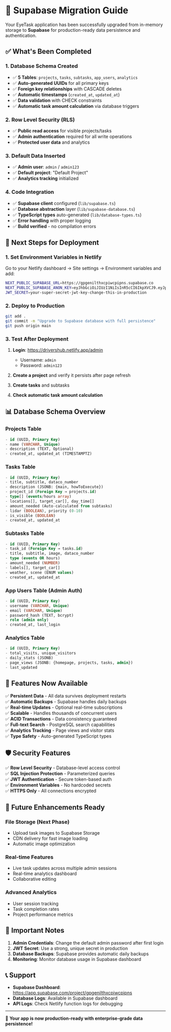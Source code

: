 # 🚀 Supabase Migration Guide

Your EyeTask application has been successfully upgraded from in-memory storage to **Supabase** for production-ready data persistence and authentication.

## ✅ **What's Been Completed**

### 1. **Database Schema Created**
- ✅ **5 Tables**: `projects`, `tasks`, `subtasks`, `app_users`, `analytics`
- ✅ **Auto-generated UUIDs** for all primary keys
- ✅ **Foreign key relationships** with CASCADE deletes
- ✅ **Automatic timestamps** (`created_at`, `updated_at`)
- ✅ **Data validation** with CHECK constraints
- ✅ **Automatic task amount calculation** via database triggers

### 2. **Row Level Security (RLS)**
- ✅ **Public read access** for visible projects/tasks
- ✅ **Admin authentication** required for all write operations
- ✅ **Protected user data** and analytics

### 3. **Default Data Inserted**
- ✅ **Admin user**: `admin` / `admin123`
- ✅ **Default project**: "Default Project"
- ✅ **Analytics tracking** initialized

### 4. **Code Integration**
- ✅ **Supabase client** configured (`lib/supabase.ts`)
- ✅ **Database abstraction** layer (`lib/supabase-database.ts`)
- ✅ **TypeScript types** auto-generated (`lib/database-types.ts`)
- ✅ **Error handling** with proper logging
- ✅ **Build verified** - no compilation errors

## 🔧 **Next Steps for Deployment**

### **1. Set Environment Variables in Netlify**

Go to your Netlify dashboard → Site settings → Environment variables and add:

```bash
NEXT_PUBLIC_SUPABASE_URL=https://gpgenilthxcpiwcpipns.supabase.co
NEXT_PUBLIC_SUPABASE_ANON_KEY=eyJhbGciOiJIUzI1NiIsInR5cCI6IkpXVCJ9.eyJpc3MiOiJzdXBhYmFzZSIsInJlZiI6ImdwZ2VuaWx0aHhjcGl3Y3BpcG5zIiwicm9sZSI6ImFub24iLCJpYXQiOjE3NDg5NTMzNTEsImV4cCI6MjA2NDUyOTM1MX0.5NcUeToWyej_UrxNKjuPSOejE1tZ1IPEDo3P838kRds
JWT_SECRET=your-super-secret-jwt-key-change-this-in-production
```

### **2. Deploy to Production**

```bash
git add .
git commit -m "Upgrade to Supabase database with full persistence"
git push origin main
```

### **3. Test After Deployment**

1. **Login**: https://drivershub.netlify.app/admin
   - Username: `admin`
   - Password: `admin123`

2. **Create a project** and verify it persists after page refresh
3. **Create tasks** and subtasks
4. **Check automatic task amount calculation**

## 📊 **Database Schema Overview**

### **Projects Table**
```sql
- id (UUID, Primary Key)
- name (VARCHAR, Unique)
- description (TEXT, Optional)
- created_at, updated_at (TIMESTAMPTZ)
```

### **Tasks Table**
```sql
- id (UUID, Primary Key)
- title, subtitle, dataco_number
- description (JSONB: {main, howToExecute})
- project_id (Foreign Key → projects.id)
- type[] (events/hours array)
- locations[], target_car[], day_time[]
- amount_needed (Auto-calculated from subtasks)
- lidar (BOOLEAN), priority (0-10)
- is_visible (BOOLEAN)
- created_at, updated_at
```

### **Subtasks Table**
```sql
- id (UUID, Primary Key)
- task_id (Foreign Key → tasks.id)
- title, subtitle, image, dataco_number
- type (events OR hours)
- amount_needed (NUMBER)
- labels[], target_car[]
- weather, scene (ENUM values)
- created_at, updated_at
```

### **App Users Table** (Admin Auth)
```sql
- id (UUID, Primary Key)
- username (VARCHAR, Unique)
- email (VARCHAR, Unique)
- password_hash (TEXT, bcrypt)
- role (admin only)
- created_at, last_login
```

### **Analytics Table**
```sql
- id (UUID, Primary Key)
- total_visits, unique_visitors
- daily_stats (JSONB)
- page_views (JSONB: {homepage, projects, tasks, admin})
- last_updated
```

## 🎯 **Features Now Available**

✅ **Persistent Data** - All data survives deployment restarts  
✅ **Automatic Backups** - Supabase handles daily backups  
✅ **Real-time Updates** - Optional real-time subscriptions  
✅ **Scalable** - Handles thousands of concurrent users  
✅ **ACID Transactions** - Data consistency guaranteed  
✅ **Full-text Search** - PostgreSQL search capabilities  
✅ **Analytics Tracking** - Page views and visitor stats  
✅ **Type Safety** - Auto-generated TypeScript types  

## 🛡️ **Security Features**

✅ **Row Level Security** - Database-level access control  
✅ **SQL Injection Protection** - Parameterized queries  
✅ **JWT Authentication** - Secure token-based auth  
✅ **Environment Variables** - No hardcoded secrets  
✅ **HTTPS Only** - All connections encrypted  

## 🔮 **Future Enhancements Ready**

### **File Storage** (Next Phase)
- Upload task images to Supabase Storage
- CDN delivery for fast image loading
- Automatic image optimization

### **Real-time Features**
- Live task updates across multiple admin sessions
- Real-time analytics dashboard
- Collaborative editing

### **Advanced Analytics**
- User session tracking
- Task completion rates
- Project performance metrics

## 🚨 **Important Notes**

1. **Admin Credentials**: Change the default admin password after first login
2. **JWT Secret**: Use a strong, unique secret in production
3. **Database Backups**: Supabase provides automatic daily backups
4. **Monitoring**: Monitor database usage in Supabase dashboard

## 📞 **Support**

- **Supabase Dashboard**: https://app.supabase.com/project/gpgenilthxcpiwcpipns
- **Database Logs**: Available in Supabase dashboard
- **API Logs**: Check Netlify function logs for debugging

---

🎉 **Your app is now production-ready with enterprise-grade data persistence!** 
